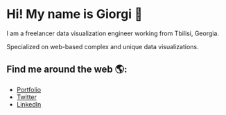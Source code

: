 # Hi! My name is Giorgi 👋

I am a freelancer data visualization engineer working from Tbilisi, Georgia.

Specialized on web-based complex and unique data visualizations.

## Find me around the web 🌎:
- <a href="https://ghviniashvili.com">Portfolio</a>
- <a href="https://twitter.com/giogviniashvili">Twitter</a>
- <a href="https://www.linkedin.com/in/giorgi-ghviniashvili">LinkedIn</a>
